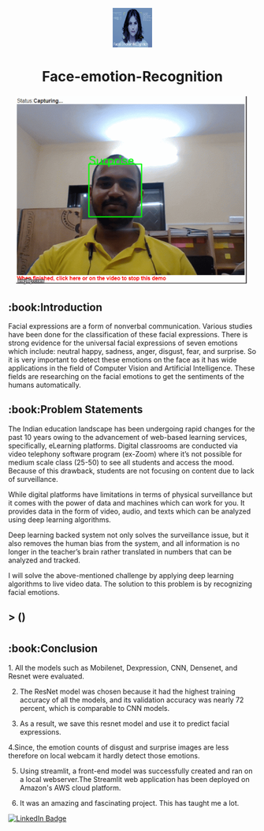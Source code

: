 <p align="center"> 
  <img src="images/2.png" alt="2.png" width="80px" height="80px">
<h1 align="center"> Face-emotion-Recognition  </h1> 
<h3 align="center"> <Live Class Monitoring System>  </a> </h5>
     
<p align="center"> 
<img src="images/all.gif" alt="all.gif" height="382px">
</p>
<h2> :book:Introduction</h2>
Facial expressions are a form of nonverbal communication. Various studies have been done for the classification of these facial expressions. There is strong evidence for the universal facial expressions of seven emotions which include: neutral happy, sadness, anger, disgust, fear, and surprise. So it is very important to detect these emotions on the face as it has wide applications in the field of Computer Vision and Artificial Intelligence. These fields are researching on the facial emotions to get the sentiments of the humans automatically.

 
<h2> :book:Problem Statements</h2>
The Indian education landscape has been undergoing rapid changes for the past 10 years owing to the advancement of web-based learning services, specifically, eLearning platforms.
Digital classrooms are conducted via video telephony software program (ex-Zoom) where it’s not possible for medium scale class (25-50) to see all students and access the mood. Because of this drawback, students are not focusing on content due to lack of surveillance.

While digital platforms have limitations in terms of physical surveillance but it comes with the power of data and machines which can work for you. It provides data in the form of video, audio, and texts which can be analyzed using deep learning algorithms.

Deep learning backed system not only solves the surveillance issue, but it also removes the human bias from the system, and all information is no longer in the teacher’s brain rather translated in numbers that can be analyzed and tracked.

I will solve the above-mentioned challenge by applying deep learning algorithms to live video data. The solution to this problem is by recognizing facial emotions.

<h2> >
()

# 
<h2> :book:Conclusion</h2>
1. All the models such as Mobilenet, Dexpression, CNN, Densenet, and Resnet were evaluated.

2. The ResNet model was chosen because it had the highest training accuracy of all the models, and its validation accuracy was nearly 72 percent, which is comparable to CNN models.

3. As a result, we save this resnet model and use it to predict facial expressions.

4.Since, the emotion counts of disgust and surprise images are less therefore on local webcam it hardly detect those emotions.

5. Using streamlit, a front-end model was successfully created and ran on a local webserver.The Streamlit web application has been deployed on Amazon's AWS cloud platform.

6. It was an amazing and fascinating project. This has taught me a lot.

[![LinkedIn Badge](https://img.shields.io/badge/LinkedIn-0077B5?style=for-the-badge&logo=linkedin&logoColor=white)](https://www.linkedin.com/in/akash-bhor-b62503149/)

